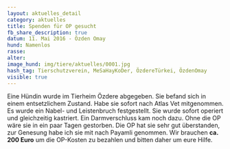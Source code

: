 ```yaml
---
layout: aktuelles_detail
category: aktuelles
title: Spenden für OP gesucht
fb_share_description: true
datum: 11. Mai 2016 - Özden Omay
hund: Namenlos
rasse:
alter:
image_hund: img/tiere/aktuelles/0001.jpg
hash_tag: Tierschutzverein, MeSaHayKoDer, ÖzdereTürkei, ÖzdenOmay
visible: true
---
```


Eine Hündin wurde im Tierheim Özdere abgegeben. Sie befand sich in einem entsetzlichem Zustand.
Habe sie sofort nach Atlas Vet mitgenommen. Es wurde ein Nabel- und Leistenbruch festgestellt.
Sie wurde sofort operiert und gleichzeitig kastriert. Ein Darmverschluss kam noch dazu.
Ohne die OP wäre sie in ein paar Tagen gestorben.
Die OP hat sie sehr gut überstanden, zur Genesung habe ich sie mit nach Payamli genommen. Wir brauchen **ca. 200 Euro** um die OP-Kosten zu bezahlen und bitten daher um eure Hilfe.

